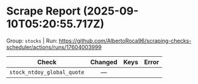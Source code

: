 # Scrape Report (2025-09-10T05:20:55.717Z)

Group: `stocks`  |  Run: https://github.com/AlbertoRoca96/scraping-checks-scheduler/actions/runs/17604003999

| Check | Changed | Keys | Error |
|---|:---:|:--|:--|
| `stock_ntdoy_global_quote` | — |  |  |
